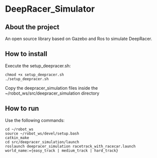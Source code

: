 # DeepRacer_Simulator

## About the project

An open source library based on Gazebo and Ros to simulate DeepRacer.

## How to install

Execute the setup_deepracer.sh:

    chmod +x setup_deepracer.sh
    ./setup_deepracer.sh

Copy the deepracer_simulation files inside the ~/robot_ws/src/deepracer_simulation directory

## How to run

Use the following commands:

    cd ~/robot_ws
    source ~/robot_ws/devel/setup.bash
    catkin_make
    cd src/deepracer_simulation/launch
    roslaunch deepracer_simulation racetrack_with_racecar.launch world_name:={easy_track | medium_track | hard_track}
